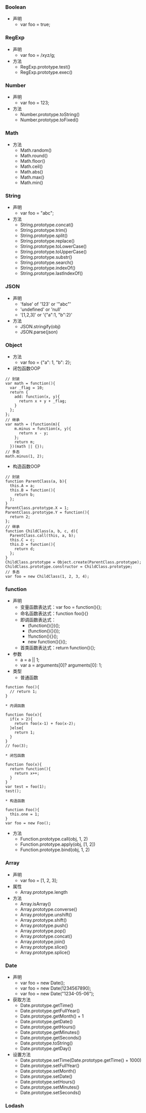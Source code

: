 ### Boolean
* 声明
    * var foo = true;

### RegExp
* 声明
    * var foo = /xyz/g;
* 方法
    * RegExp.prototype.test()
    * RegExp.prototype.exec()

### Number
* 声明
    * var foo = 123;
* 方法
    * Number.prototype.toString()
    * Number.prototype.toFixed()

### Math
* 方法
    * Math.random()
    * Math.round()
    * Math.floor()
    * Math.ceil()
    * Math.abs()
    * Math.max()
    * Math.min()

### String
* 声明
    * var foo = "abc";
* 方法
    * String.prototype.concat()
    * String.prototype.trim()
    * String.prototype.split()
    * String.prototype.replace()
    * String.prototype.toLowerCase()
    * String.prototype.toUpperCase()
    * String.prototype.substr()
    * String.prototype.search()
    * String.prototype.indexOf()
    * String.prototype.lastIndexOf()

### JSON
* 声明
    * 'false' of '123' or '"abc"'
    * 'undefined' or 'null'
    * '[1,2,3]' or '{"a":1, "b":2}'
* 方法
    * JSON.stringify(obj)
    * JSON.parse(json)

### Object
* 方法
    * var foo = {"a": 1, "b": 2};
* 闭包函数OOP
```
// 封装
var math = function(){
  var _flag = 10;
  return {
    add: function(x, y){
      return x + y + _flag;
    }
  };
};
// 继承
var math = (function(m){
    m.minus = function(x, y){
      return x - y;
    };
    return m;
  })(math || {});
// 多态
math.minus(1, 2);
```

* 构造函数OOP
```
// 封装
function ParentClass(a, b){
  this.A = a;
  this.B = function(){
    return b;
  };
}
ParentClass.prototype.X = 1;
ParentClass.prototype.Y = function(){
  return 2;
};
// 继承
function ChildClass(a, b, c, d){
  ParentClass.call(this, a, b);
  this.C = c;
  this.D = function(){
    return d;
  };
}
ChildClass.prototype = Object.create(ParentClass.prototype);
ChildClass.prototype.constructor = ChildClass.prototype;
// 多态
var foo = new ChildClass(1, 2, 3, 4);
```

### function
* 声明
    * 变量函数表达式：var foo = function(){};
    * 命名函数表达式：function foo(){}
    * 即调函数表达式：
        * (function(){})();
        * (function(){}());
        * !function(){}();
        * new function(){}();
    * 首类函数表达式：return function(){};
* 参数
    * a = a || 1;
    * var a = arguments[0]? arguments[0]: 1;
* 类型
    * 普通函数
```
function foo(){
  // return 1;
}
```

    * 内调函数
```
function foo(x){
  if(x > 2){
    return foo(x-1) + foo(x-2);
  }else{
    return 1;
  }
}
// foo(3);
```

    * 闭包函数
```
function foo(x){
  return function(){
    return x++;
  }
}
var test = foo(1);
test();
```

    * 构造函数
```
function Foo(){
  this.one = 1;
}
var foo = new Foo();
```

* 方法
    * Function.prototype.call(obj, 1, 2)
    * Function.prototype.apply(obj, [1, 2])
    * Function.prototype.bind(obj, 1, 2)

### Array
* 声明
    * var foo = [1, 2, 3];
* 属性
    * Array.prototype.length
* 方法
    * Array.isArray()
    * Array.prototype.converse()
    * Array.prototype.unshift()
    * Array.prototype.shift()
    * Array.prototype.push()
    * Array.prototype.pop()
    * Array.prototype.concat()
    * Array.prototype.join()
    * Array.prototype.slice()
    * Array.prototype.splice()

### Date
* 声明
    * var foo = new Date();
    * var foo = new Date(1234567890);
    * var foo = new Date("1234-05-06");
* 获取方法
    * Date.prototype.getTime()
    * Date.prototype.getFullYear()
    * Date.prototype.getMonth() + 1
    * Date.prototype.getDate()
    * Date.prototype.getHours()
    * Date.prototype.getMinutes()
    * Date.prototype.getSeconds()
    * Date.prototype.toString()
    * Date.prototype.getDay()
* 设置方法
    * Date.prototype.setTime(Date.prototype.getTime() + 1000)
    * Date.prototype.setFullYear()
    * Date.prototype.setMonth()
    * Date.prototype.setDate()
    * Date.prototype.setHours()
    * Date.prototype.setMinutes()
    * Date.prototype.setSeconds()

### Lodash
